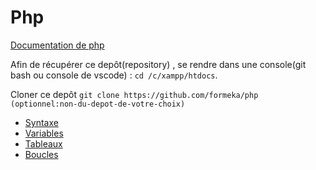 # Php

[Documentation de php](https://www.php.net/manual/fr/)

Afin de récupérer ce depôt(repository) , se rendre dans une console(git bash ou console de vscode) : `cd /c/xampp/htdocs`.

Cloner ce depôt `git clone https://github.com/formeka/php (optionnel:non-du-depot-de-votre-choix)`

- [Syntaxe](./01-syntaxe/index.php)
- [Variables](./02-variables/index.php)
- [Tableaux](./03-tableaux/index.php)
- [Boucles](./03-boucles/index.php)
